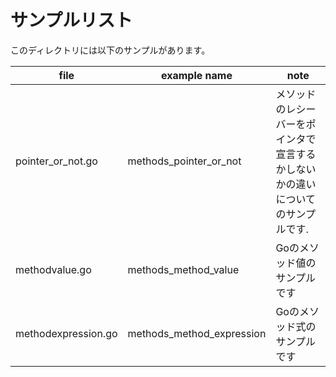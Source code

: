 # サンプルリスト

このディレクトリには以下のサンプルがあります。

| file                | example name                | note                                     |
|---------------------|-----------------------------|------------------------------------------|
| pointer\_or\_not.go | methods\_pointer\_or\_not   | メソッドのレシーバーをポインタで宣言するかしないかの違いについてのサンプルです. |
| methodvalue.go      | methods\_method\_value      | Goのメソッド値のサンプルです                          |
| methodexpression.go | methods\_method\_expression | Goのメソッド式のサンプルです                          |
